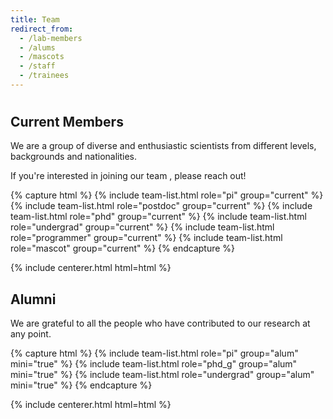 ```yaml
---
title: Team
redirect_from:
  - /lab-members
  - /alums
  - /mascots
  - /staff
  - /trainees
---
```


# <i class="fas fa-users"></i>

## Current Members

We are a group of diverse and enthusiastic scientists from different levels, backgrounds and nationalities. 

If you're interested in joining our team , please reach out!

{% capture html %}
{% include team-list.html role="pi" group="current" %}
{% include team-list.html role="postdoc" group="current" %}
{% include team-list.html role="phd" group="current" %}
{% include team-list.html role="undergrad" group="current" %}
{% include team-list.html role="programmer" group="current" %}
{% include team-list.html role="mascot" group="current" %}
{% endcapture %}

{% include centerer.html html=html %}

<!-- section break -->

## Alumni
We are grateful to all the people who have contributed to our research at any point.

{% capture html %}
{% include team-list.html role="pi" group="alum" mini="true" %}
{% include team-list.html role="phd_g" group="alum" mini="true" %}
{% include team-list.html role="undergrad" group="alum" mini="true" %}
{% endcapture %}

{% include centerer.html html=html %}
